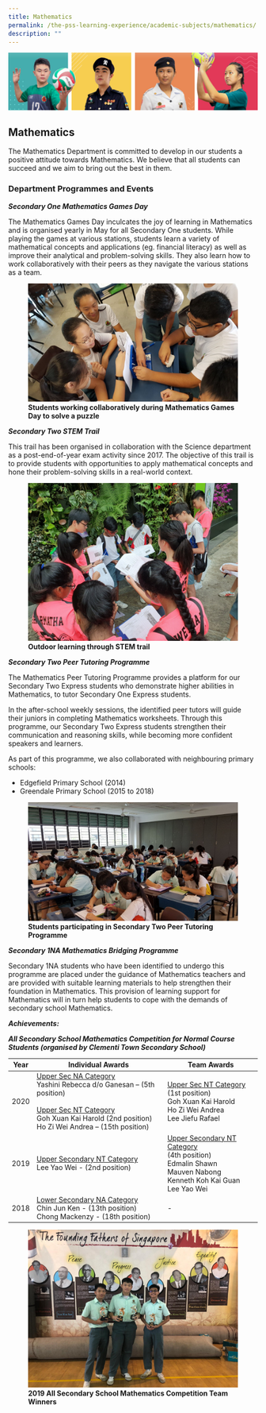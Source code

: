 ```yaml
---
title: Mathematics
permalink: /the-pss-learning-experience/academic-subjects/mathematics/
description: ""
---
```

![](/images/Our%20School/subbanner.jpg)


## Mathematics

The Mathematics Department is committed to develop in our students a positive attitude towards Mathematics. We believe that all students can succeed and we aim to bring out the best in them.  

  

### Department Programmes and Events


  

**_Secondary One Mathematics Games Day_**

  

The Mathematics Games Day inculcates the joy of learning in Mathematics and is organised yearly in May for all Secondary One students. While playing the games at various stations, students learn a variety of mathematical concepts and applications (eg. financial literacy) as well as improve their analytical and problem-solving skills. They also learn how to work collaboratively with their peers as they navigate the various stations as a team.


<figure>
<img src="/images/Academic%20Subjects/Mathematics/Students%20working%20collaboratively%20during%20Mathematics%20Games%20Day%20to%20solve%20a%20puzzle.jpg">
<figcaption> <strong>Students working collaboratively during Mathematics Games Day to solve a puzzle</strong> </figcaption>
</figure>



**_Secondary Two STEM Trail_**

  

This trail has been organised in collaboration with the Science department as a post-end-of-year exam activity since 2017. The objective of this trail is to provide students with opportunities to apply mathematical concepts and hone their problem-solving skills in a real-world context.


<figure>
<img src="/images/Academic%20Subjects/Mathematics/Outdoor%20learning%20through%20STEM%20trail.jpg">
<figcaption> <strong>Outdoor learning through STEM trail
</strong> </figcaption>
</figure>


**_Secondary Two Peer Tutoring Programme_**

  

The Mathematics Peer Tutoring Programme provides a platform for our Secondary Two Express students who demonstrate higher abilities in Mathematics, to tutor Secondary One Express students.

  

In the after-school weekly sessions, the identified peer tutors will guide their juniors in completing Mathematics worksheets. Through this programme, our Secondary Two Express students strengthen their communication and reasoning skills, while becoming more confident speakers and learners.

  

As part of this programme, we also collaborated with neighbouring primary schools:

*   Edgefield Primary School (2014)
*   Greendale Primary School (2015 to 2018)



<figure>
<img src="/images/Academic%20Subjects/Mathematics/Students%20participating%20in%20Secondary%20Two%20Peer%20Tutoring%20Programme.jpg">
<figcaption> <strong>Students participating in Secondary Two Peer Tutoring Programme
</strong> </figcaption>
</figure>


**_Secondary 1NA Mathematics Bridging Programme_**

  

Secondary 1NA students who have been identified to undergo this programme are placed under the guidance of Mathematics teachers and are provided with suitable learning materials to help strengthen their foundation in Mathematics. This provision of learning support for Mathematics will in turn help students to cope with the demands of secondary school Mathematics.

  

  

**_Achievements:_**

  

**_All Secondary School Mathematics Competition for Normal Course Students (organised by Clementi Town Secondary School)_**

<table>
<thead>
  <tr>
    <th>Year<br></th>
    <th>Individual Awards<br></th>
    <th>Team Awards<br></th>
  </tr>
</thead>
<tbody>
  <tr>
    <td>2020<br></td>
    <td><u>Upper Sec NA Category</u><br>Yashini Rebecca d/o Ganesan – (5th position)<br> <br><u>Upper Sec NT Category</u><br>Goh Xuan Kai Harold (2nd position)<br>Ho Zi Wei Andrea – (15th position)<br></td>
    <td><u>Upper Sec NT Category</u><br>(1st position)<br>Goh Xuan Kai Harold<br>Ho Zi Wei Andrea<br>Lee Jiefu Rafael<br></td>
  </tr>
  <tr>
    <td>2019<br></td>
    <td><u>Upper Secondary NT Category</u><br>Lee Yao Wei  - (2nd position)<br></td>
    <td><u>Upper Secondary NT Category</u><br>(4th position)<br>Edmalin Shawn<br>Mauven Nabong<br>Kenneth Koh Kai Guan<br>Lee Yao Wei<br></td>
  </tr>
  <tr>
    <td>2018<br></td>
    <td><u>Lower Secondary NA Category</u><br>Chin Jun Ken - (13th position)<br>Chong Mackenzy - (18th position)<br></td>
    <td>-</td>
  </tr>
</tbody>
</table>



<figure>
<img src="/images/Academic%20Subjects/Mathematics/2019%20All%20Secondary%20School%20Mathematics%20Competition%20Team%20Winners.jpg">
<figcaption> <strong>2019 All Secondary School Mathematics Competition Team Winners
</strong> </figcaption>
</figure>
